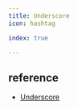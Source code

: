 ```yaml
---
title: Underscore
icon: hashtag

index: true

---
```


<!-- more -->

## reference

- [Underscore](https://github.com/jashkenas/underscore)